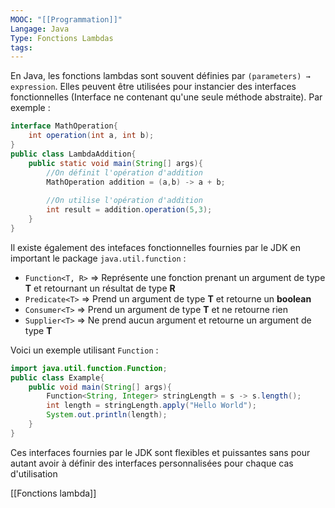 ```yaml
---
MOOC: "[[Programmation]]"
Langage: Java
Type: Fonctions Lambdas
tags:
---
```

En Java, les fonctions lambdas sont souvent définies par `(parameters) → expression`. Elles peuvent être utilisées pour instancier des interfaces fonctionnelles (Interface ne contenant qu'une seule méthode abstraite). Par exemple :
```Java
interface MathOperation{
	int operation(int a, int b);
}
public class LambdaAddition{
	public static void main(String[] args){
		//On définit l'opération d'addition
		MathOperation addition = (a,b) -> a + b;
		
		//On utilise l'opération d'addition
		int result = addition.operation(5,3);
	}
}
```

Il existe également des intefaces fonctionnelles fournies par le JDK en important le package `java.util.function` :
- `Function<T, R>` ⇒ Représente une fonction prenant un argument de type **T** et retournant un résultat de type **R**
- `Predicate<T>` ⇒ Prend un argument de type **T** et retourne un **boolean**
- `Consumer<T>` ⇒ Prend un argument de type **T** et ne retourne rien
- `Supplier<T>` ⇒ Ne prend aucun argument et retourne un argument de type **T**

Voici un exemple utilisant `Function` :
```Java
import java.util.function.Function;
public class Example{
	public void main(String[] args){
		Function<String, Integer> stringLength = s -> s.length();
		int length = stringLength.apply("Hello World");
		System.out.println(length);
	}
}
```
Ces interfaces fournies par le JDK sont flexibles et puissantes sans pour autant avoir à définir des interfaces personnalisées pour chaque cas d'utilisation

[[Fonctions  lambda]]
